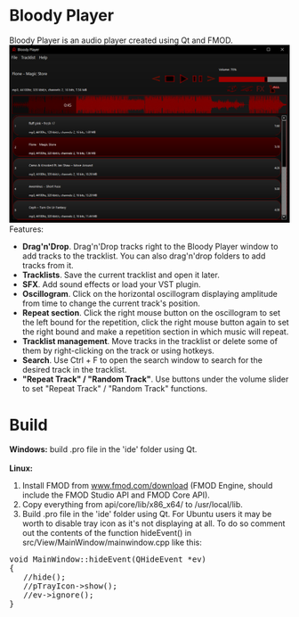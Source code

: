 # Bloody Player
Bloody Player is an audio player created using Qt and FMOD.<br>
![](screenshot.png?raw=true)
Features:<br>
- <b>Drag'n'Drop</b>. Drag'n'Drop tracks right to the Bloody Player window to add tracks to the tracklist. You can also drag'n'drop folders to add tracks from it.<br>
- <b>Tracklists</b>. Save the current tracklist and open it later.<br>
- <b>SFX</b>. Add sound effects or load your VST plugin.<br>
- <b>Oscillogram</b>. Click on the horizontal oscillogram displaying amplitude from time to change the current track's position.<br>
- <b>Repeat section</b>. Click the right mouse button on the oscillogram to set the left bound for the repetition, click the right mouse button again to set the right bound and make a repetition section in which music will repeat.<br>
- <b>Tracklist management</b>. Move tracks in the tracklist or delete some of them by right-clicking on the track or using hotkeys.<br>
- <b>Search</b>. Use Ctrl + F to open the search window to search for the desired track in the tracklist.<br>
- <b>"Repeat Track" / "Random Track"</b>. Use buttons under the volume slider to set "Repeat Track" / "Random Track" functions.<br>

# Build
<b>Windows:</b> build .pro file in the 'ide' folder using Qt.
<br><br>
<b>Linux:</b>
1. Install FMOD from www.fmod.com/download (FMOD Engine, should include the FMOD Studio API and FMOD Core API).
2. Copy everything from api/core/lib/x86_x64/ to /usr/local/lib.
3. Build .pro file in the 'ide' folder using Qt.
For Ubuntu users it may be worth to disable tray icon as it's not displaying at all. To do so comment out the contents of the function hideEvent() in src/View/MainWindow/mainwindow.cpp like this:<br>
<pre>
void MainWindow::hideEvent(QHideEvent *ev)
{
   //hide();
   //pTrayIcon->show();
   //ev->ignore();
}
</pre>
